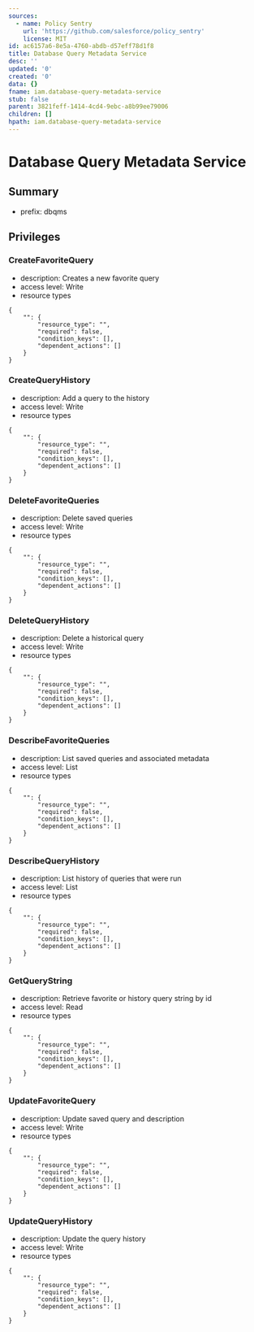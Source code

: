 ```yaml
---
sources:
  - name: Policy Sentry
    url: 'https://github.com/salesforce/policy_sentry'
    license: MIT
id: ac6157a6-8e5a-4760-abdb-d57eff78d1f8
title: Database Query Metadata Service
desc: ''
updated: '0'
created: '0'
data: {}
fname: iam.database-query-metadata-service
stub: false
parent: 3821feff-1414-4cd4-9ebc-a8b99ee79006
children: []
hpath: iam.database-query-metadata-service
---
```

# Database Query Metadata Service

## Summary

- prefix: dbqms

## Privileges

### CreateFavoriteQuery

- description: Creates a new favorite query
- access level: Write
- resource types

```
{
    "": {
        "resource_type": "",
        "required": false,
        "condition_keys": [],
        "dependent_actions": []
    }
}
```

### CreateQueryHistory

- description: Add a query to the history
- access level: Write
- resource types

```
{
    "": {
        "resource_type": "",
        "required": false,
        "condition_keys": [],
        "dependent_actions": []
    }
}
```

### DeleteFavoriteQueries

- description: Delete saved queries
- access level: Write
- resource types

```
{
    "": {
        "resource_type": "",
        "required": false,
        "condition_keys": [],
        "dependent_actions": []
    }
}
```

### DeleteQueryHistory

- description: Delete a historical query
- access level: Write
- resource types

```
{
    "": {
        "resource_type": "",
        "required": false,
        "condition_keys": [],
        "dependent_actions": []
    }
}
```

### DescribeFavoriteQueries

- description: List saved queries and associated metadata
- access level: List
- resource types

```
{
    "": {
        "resource_type": "",
        "required": false,
        "condition_keys": [],
        "dependent_actions": []
    }
}
```

### DescribeQueryHistory

- description: List history of queries that were run
- access level: List
- resource types

```
{
    "": {
        "resource_type": "",
        "required": false,
        "condition_keys": [],
        "dependent_actions": []
    }
}
```

### GetQueryString

- description: Retrieve favorite or history query string by id
- access level: Read
- resource types

```
{
    "": {
        "resource_type": "",
        "required": false,
        "condition_keys": [],
        "dependent_actions": []
    }
}
```

### UpdateFavoriteQuery

- description: Update saved query and description
- access level: Write
- resource types

```
{
    "": {
        "resource_type": "",
        "required": false,
        "condition_keys": [],
        "dependent_actions": []
    }
}
```

### UpdateQueryHistory

- description: Update the query history
- access level: Write
- resource types

```
{
    "": {
        "resource_type": "",
        "required": false,
        "condition_keys": [],
        "dependent_actions": []
    }
}
```
